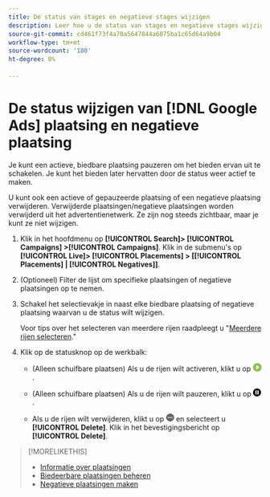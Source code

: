 ```yaml
---
title: De status van stages en negatieve stages wijzigen
description: Leer hoe u de status van stages en negatieve stages wijzigt voor [!DNL Google Ads].
source-git-commit: cd461f73f4a70a5647844a6075ba1c65d64a9b04
workflow-type: tm+mt
source-wordcount: '180'
ht-degree: 0%

---
```


# De status wijzigen van [!DNL Google Ads] plaatsing en negatieve plaatsing

Je kunt een actieve, biedbare plaatsing pauzeren om het bieden ervan uit te schakelen. Je kunt het bieden later hervatten door de status weer actief te maken.

U kunt ook een actieve of gepauzeerde plaatsing of een negatieve plaatsing verwijderen. Verwijderde plaatsingen/negatieve plaatsingen worden verwijderd uit het advertentienetwerk. Ze zijn nog steeds zichtbaar, maar je kunt ze niet wijzigen.

1. Klik in het hoofdmenu op **[!UICONTROL Search]> [!UICONTROL Campaigns] >[!UICONTROL Campaigns]**. Klik in de submenu&#39;s op **[!UICONTROL Live]> [!UICONTROL Placements] > \[[!UICONTROL Placements] \| [!UICONTROL Negatives]\]**.

1. (Optioneel) Filter de lijst om specifieke plaatsingen of negatieve plaatsingen op te nemen.

1. Schakel het selectievakje in naast elke biedbare plaatsing of negatieve plaatsing waarvan u de status wilt wijzigen.

   Voor tips over het selecteren van meerdere rijen raadpleegt u &quot;[Meerdere rijen selecteren](/help/search-social-commerce/common-tasks/navigation-editing-selection/multiple-rows-select.md).&quot;

1. Klik op de statusknop op de werkbalk:

   * (Alleen schuifbare plaatsen) Als u de rijen wilt activeren, klikt u op ![Activeren](/help/search-social-commerce/assets/activate.png "Activeren").

   * (Alleen schuifbare plaatsen) Als u de rijen wilt pauzeren, klikt u op ![Pauzeren](/help/search-social-commerce/assets/pause.png "Pauzeren").

   * Als u de rijen wilt verwijderen, klikt u op ![Meer](/help/search-social-commerce/assets/more.png "Meer") en selecteert u **[!UICONTROL Delete]**. Klik in het bevestigingsbericht op **[!UICONTROL Delete]**.

>[!MORELIKETHIS]
>
>* [Informatie over plaatsingen](placement-about.md)
>* [Biedeerbare plaatsingen beheren](placement-manage.md)
>* [Negatieve plaatsingen maken](placement-negative-create.md)

